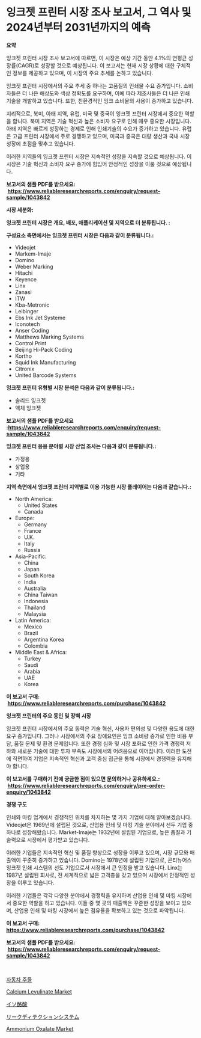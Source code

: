 <p><h1>잉크젯 프린터 시장 조사 보고서, 그 역사 및 2024년부터 2031년까지의 예측</h1></p><p><strong>요약</strong></p>
<p><p>잉크젯 프린터 시장 조사 보고서에 따르면, 이 시장은 예상 기간 동안 4.1%의 연평균 성장률(CAGR)로 성장할 것으로 예상됩니다. 이 보고서는 현재 시장 상황에 대한 구체적인 정보를 제공하고 있으며, 이 시장의 주요 추세를 논하고 있습니다.</p><p>잉크젯 프린터 시장에서의 주요 추세 중 하나는 고품질의 인쇄물 수요 증가입니다. 소비자들은 더 나은 해상도와 색상 정확도를 요구하며, 이에 따라 제조사들은 더 나은 인쇄 기술을 개발하고 있습니다. 또한, 친환경적인 잉크 소비물의 사용이 증가하고 있습니다.</p><p>지리적으로, 북미, 아태 지역, 유럽, 미국 및 중국이 잉크젯 프린터 시장에서 중요한 역할을 합니다. 북미 지역은 기술 혁신과 높은 소비자 요구로 인해 매우 중요한 시장입니다. 아태 지역은 빠르게 성장하는 경제로 인해 인쇄기술의 수요가 증가하고 있습니다. 유럽은 고급 프린터 시장에서 주로 경쟁하고 있으며, 미국과 중국은 대량 생산과 국내 시장 성장에 초점을 맞추고 있습니다.</p><p>이러한 지역들의 잉크젯 프린터 시장은 지속적인 성장을 지속할 것으로 예상됩니다. 이 시장은 기술 혁신과 소비자 요구 증가에 힘입어 안정적인 성장을 이룰 것으로 예상됩니다.</p></p>
<p><strong>보고서의 샘플 PDF를 받으세요: &nbsp;<a href="https://www.reliableresearchreports.com/enquiry/request-sample/1043842">https://www.reliableresearchreports.com/enquiry/request-sample/1043842</a></strong></p>
<p><strong>시장 세분화:</strong></p>
<p><strong> 잉크젯 프린터 시장은 개요, 배포, 애플리케이션 및 지역으로 더 분류됩니다. :</strong></p>
<p><strong>구성요소 측면에서는 잉크젯 프린터 시장은 다음과 같이 분류됩니다.:</strong></p>
<p><ul><li>Videojet</li><li>Markem-Imaje</li><li>Domino</li><li>Weber Marking</li><li>Hitachi</li><li>Keyence</li><li>Linx</li><li>Zanasi</li><li>ITW</li><li>Kba-Metronic</li><li>Leibinger</li><li>Ebs Ink Jet Systeme</li><li>Iconotech</li><li>Anser Coding</li><li>Matthews Marking Systems</li><li>Control Print</li><li>Beijing Hi-Pack Coding</li><li>Kortho</li><li>Squid Ink Manufacturing</li><li>Citronix</li><li>United Barcode Systems</li></ul></p>
<p><strong> 잉크젯 프린터 유형별 시장 분석은 다음과 같이 분류됩니다.:</strong></p>
<p><ul><li>솔리드 잉크젯</li><li>액체 잉크젯</li></ul></p>
<p><strong>보고서의 샘플 PDF를 받으세요 :<a href="https://www.reliableresearchreports.com/enquiry/request-sample/1043842">https://www.reliableresearchreports.com/enquiry/request-sample/1043842</a></strong></p>
<p><strong> 잉크젯 프린터 응용 분야별 시장 산업 조사는 다음과 같이 분류됩니다.:</strong></p>
<p><ul><li>가정용</li><li>상업용</li><li>기타</li></ul></p>
<p><strong>지역 측면에서 잉크젯 프린터 지역별로 이용 가능한 시장 플레이어는 다음과 같습니다.:</strong></p>
<p><ul>
    <li>
        North America:
        <ul>
            <li>United States</li>
            <li>Canada</li>
        </ul>
    </li>
    <li>
        Europe:
        <ul>
            <li>Germany</li>
            <li>France</li>
            <li>U.K.</li>
            <li>Italy</li>
            <li>Russia</li>
        </ul>
    </li>
    <li>
        Asia-Pacific:
        <ul>
            <li>China</li>
            <li>Japan</li>
            <li>South Korea</li>
            <li>India</li>
            <li>Australia</li>
            <li>China Taiwan</li>
            <li>Indonesia</li>
            <li>Thailand</li>
            <li>Malaysia</li>
        </ul>
    </li>
    <li>
        Latin America:
        <ul>
            <li>Mexico</li>
            <li>Brazil</li>
            <li>Argentina Korea</li>
            <li>Colombia</li>
        </ul>
    </li>
    <li>
        Middle East & Africa:
        <ul>
            <li>Turkey</li>
            <li>Saudi</li>
            <li>Arabia</li>
            <li>UAE</li>
            <li>Korea</li>
        </ul>
    </li>
    </ul></p>
<p><strong>이 보고서 구매: &nbsp;<a href="https://www.reliableresearchreports.com/purchase/1043842">https://www.reliableresearchreports.com/purchase/1043842</a></strong></p>
<p><strong>잉크젯 프린터의 주요 동인 및 장벽 시장</strong></p>
<p><p>잉크젯 프린터 시장에서의 주요 동력은 기술 혁신, 사용자 편의성 및 다양한 용도에 대한 요구 증가입니다. 그러나 시장에서의 주요 장애요인은 잉크 소비량 증가로 인한 비용 부담, 품질 문제 및 환경 문제입니다. 또한 경쟁 심화 및 시장 포화로 인한 가격 경쟁력 저하와 새로운 기술에 대한 투자 부족도 시장에서의 어려움으로 이어집니다. 이러한 도전에 직면하여 기업은 지속적인 혁신과 고객 중심 접근을 통해 시장에서 경쟁력을 유지해야 합니다.</p></p>
<p><strong>이 보고서를 구매하기 전에 궁금한 점이 있으면 문의하거나 공유하세요.: &nbsp;<a href="https://www.reliableresearchreports.com/enquiry/pre-order-enquiry/1043842">https://www.reliableresearchreports.com/enquiry/pre-order-enquiry/1043842</a></strong></p>
<p><strong>경쟁 구도</strong></p>
<p><p>인쇄와 마킹 업계에서 경쟁적인 위치를 차지하는 몇 가지 기업에 대해 알아보겠습니다. Videojet은 1969년에 설립된 것으로, 산업용 인쇄 및 마킹 기술 분야에서 선두 기업 중 하나로 성장해왔습니다. Market-Imaje는 1932년에 설립된 기업으로, 높은 품질과 기술력으로 시장에서 평가받고 있습니다.</p><p>이러한 기업들은 지속적인 혁신 및 품질 향상으로 성장을 이루고 있으며, 시장 규모와 매출액이 꾸준히 증가하고 있습니다. Domino는 1978년에 설립된 기업으로, 콘티뉴어스 잉크젯 인쇄 시스템의 선도 기업으로서 시장에서 큰 인정을 받고 있습니다. Linx는 1987년 설립된 회사로, 전 세계적으로 넓은 고객층을 갖고 있으며 시장에서 안정적인 성장을 이루고 있습니다.</p><p>이러한 기업들은 각각 다양한 분야에서 경쟁력을 유지하며 산업용 인쇄 및 마킹 시장에서 중요한 역할을 하고 있습니다. 이들 중 몇 곳의 매출액은 꾸준한 성장을 보이고 있으며, 산업용 인쇄 및 마킹 시장에서 높은 점유율을 확보하고 있는 것으로 파악됩니다.</p></p>
<p><strong>이 보고서 구매: &nbsp; <a href="https://www.reliableresearchreports.com/purchase/1043842">https://www.reliableresearchreports.com/purchase/1043842</a></strong></p>
<p><strong>보고서의 샘플 PDF를 받으세요: &nbsp;<a href="https://www.reliableresearchreports.com/enquiry/request-sample/1043842">https://www.reliableresearchreports.com/enquiry/request-sample/1043842</a></strong><strong></strong></p>
<p>&nbsp;</p>
<p><p><a href="https://medium.com/@jackiefauhey9089475/%EC%9E%90%EB%8F%99%EC%B0%A8-%EC%A3%BC%EC%A1%B0-%EC%8B%9C%EC%9E%A5-%EC%A1%B0%EC%82%AC-%EB%B3%B4%EA%B3%A0%EC%84%9C-2024%EB%85%84%EB%B6%80%ED%84%B0-2031%EB%85%84%EA%B9%8C%EC%A7%80%EC%9D%98-%EC%97%AD%EC%82%AC-%EB%B0%8F-%EC%98%88%EC%B8%A1-80c33b60700e">자동차 주물</a></p><p><a href="https://issuu.com/reportprime-2/docs/calcium-levulinate-market-size-2030.pptx">Calcium Levulinate Market</a></p><p><a href="https://github.com/cbigkbh02719/Market-Research-Report-List-1/blob/main/6990184192196.md">イソ酪酸</a></p><p><a href="https://github.com/mreklxf44233/Market-Research-Report-List-1/blob/main/3800871192195.md">リークディテクションシステム</a></p><p><a href="https://github.com/provorikovar/Market-Research-Report-List-3/blob/main/ammonium-oxalate-market.md">Ammonium Oxalate Market</a></p></p>